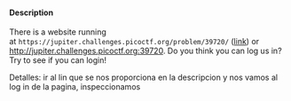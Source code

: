 #### Description

There is a website running at `https://jupiter.challenges.picoctf.org/problem/39720/` ([link](https://jupiter.challenges.picoctf.org/problem/39720/)) or http://jupiter.challenges.picoctf.org:39720. Do you think you can log us in? Try to see if you can login!

Detalles:    ir al lin que se nos proporciona en la descripcion y nos vamos al log in de la pagina, inspeccionamos 
